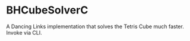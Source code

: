 # BHCubeSolverC

A Dancing Links implementation that solves the Tetris Cube much faster. Invoke via CLI.
